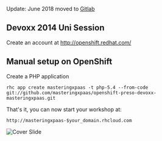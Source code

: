 Update: June 2018 moved to [Gitlab](https://gitlab.com/masteringxpaas)


Devoxx 2014 Uni Session
-----------------------
Create an account at http://openshift.redhat.com/

Manual setup on OpenShift
-------------------------
Create a PHP application

    rhc app create masteringxpaas -t php-5.4 --from-code git://github.com/masteringxpaas/openshift-preso-devoxx-masteringxpaas.git

That's it, you can now start your workshop at:

    http://masteringxpaas-$your_domain.rhcloud.com

![Cover Slide](https://raw.githubusercontent.com/masteringxpaas/openshift-preso-devoxx-masteringxpaas/master/cover.png)
